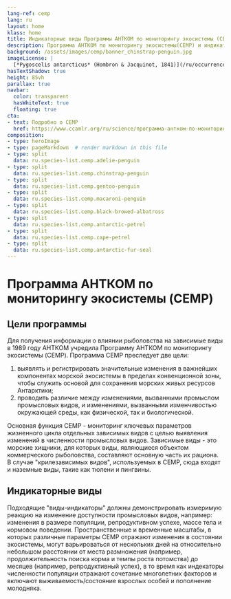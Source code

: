 ```yaml
---
lang-ref: cemp
lang: ru
layout: home
klass: home
title: Индикаторные виды Программы АНТКОМ по мониторингу экосистемы (CEMP)
description: Программа АНТКОМ по мониторингу экосистемы(CEMP) и индикаторные виды CEMP
background: /assets/images/cemp/banner_chinstrap-penguin.jpg
imageLicense: | 
  [*Pygoscelis antarcticus* (Hombron & Jacquinot, 1841)](/ru/occurrence/search?entity=3994320758) в Антарктиде. Фото timhoffm (с лицензией http://creativecommons.org/licenses/by-nc/4.0/)  
hasTextShadow: true
height: 85vh
parallax: true
navbar:
  color: transparent
  hasWhiteText: true
  floating: true
cta:
- text: Подробно о CEMP
  href: https://www.ccamlr.org/ru/science/программа-антком-по-мониторингу-экосистемы-cemp
composition:
- type: heroImage
- type: pageMarkdown  # render markdown in this file
- type: split
  data: ru.species-list.cemp.adelie-penguin
- type: split
  data: ru.species-list.cemp.chinstrap-penguin
- type: split
  data: ru.species-list.cemp.gentoo-penguin
- type: split
  data: ru.species-list.cemp.macaroni-penguin
- type: split
  data: ru.species-list.cemp.black-browed-albatross
- type: split
  data: ru.species-list.cemp.antarctic-petrel
- type: split
  data: ru.species-list.cemp.cape-petrel
- type: split
  data: ru.species-list.cemp.antarctic-fur-seal
---
```


# Программа АНТКОМ по мониторингу экосистемы (CEMP)

## Цели программы

Для получения информации о влиянии рыболовства на зависимые виды в 1989 году АНТКОМ учредила Программу АНТКОМ по мониторингу экосистемы (CEMP). Программа CEMP преследует две цели:
1. выявлять и регистрировать значительные изменения в важнейших компонентах морской экосистемы в пределах конвенционной зоны, чтобы служить основой для сохранения морских живых ресурсов Антарктики;
2. проводить различие между изменениями, вызванными промыслом промысловых видов, и изменениями, вызванными изменчивостью окружающей среды, как физической, так и биологической.

Основная функция CEMP - мониторинг ключевых параметров жизненного цикла отдельных зависимых видов с целью выявления изменений в численности промысловых видов. Зависимые виды - это морские хищники, для которых виды, являющиеся объектом коммерческого рыболовства, составляют основную часть их рациона. В случае "крилезависимых видов", используемых в CEMP, сюда входят и наземные виды, такие как тюлени и пингвины.

## Индикаторные виды

Подходящие "виды-индикаторы" должны демонстрировать измеримую реакцию на изменение доступности промысловых видов, например: изменения в размере популяции, репродуктивном успехе, массе тела и кормовом поведении. 
Пространственные и временные масштабы, в которых различные параметры CEMP отражают изменения в состоянии экосистемы, могут варьироваться от нескольких дней на относительно небольшом расстоянии от места размножения (например, продолжительность поиска корма и темпы роста потомства) до месяцев (например, репродуктивный успех), в то время как индекаторы численности популяции отражают сочетание многолетних факторов и включают выживаемость/состояние взрослых особей и пополнение молодняка.
